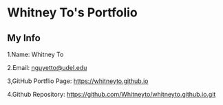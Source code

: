# Whitney To's Portfolio
## My Info
1.Name: Whitney To

2.Email: nguyetto@udel.edu

3,GitHub Portflio Page: https://whitneyto.github.io

4.Github Repository: https://github.com/Whitneyto/whitneyto.github.io.git



